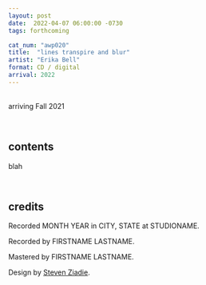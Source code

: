 ```yaml
---
layout: post
date:  2022-04-07 06:00:00 -0730
tags: forthcoming

cat_num: "awp020"
title:  "lines transpire and blur"
artist: "Erika Bell"
format: CD / digital
arrival: 2022
---
```


<br/>arriving Fall 2021

<br/>

## contents

blah

<br/>

## credits

Recorded MONTH YEAR in CITY, STATE at STUDIONAME.

Recorded by FIRSTNAME LASTNAME.

Mastered by FIRSTNAME LASTNAME.

Design by [Steven Ziadie](http://s-ziadie.com/).
